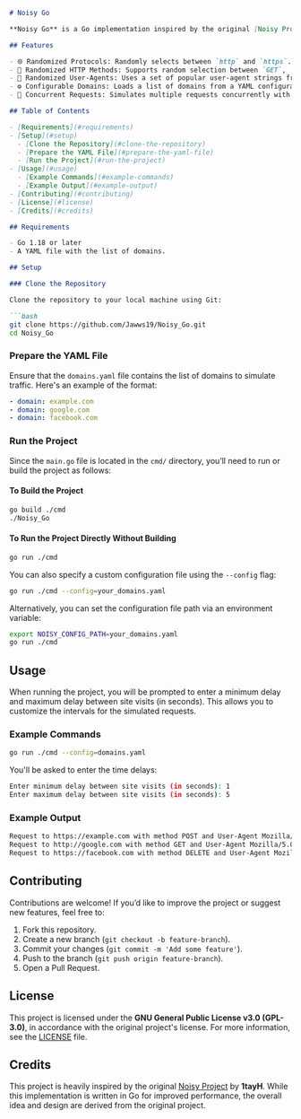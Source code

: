 

```markdown
# Noisy Go

**Noisy Go** is a Go implementation inspired by the original [Noisy Project](https://github.com/1tayH/noisy). It generates random web traffic using various protocols, HTTP methods, and user-agents to simulate realistic browsing behavior across a list of domains.

## Features

- 🌐 Randomized Protocols: Randomly selects between `http` and `https`.
- 📨 Randomized HTTP Methods: Supports random selection between `GET`, `POST`, `PUT`, `DELETE`, `HEAD`.
- 👤 Randomized User-Agents: Uses a set of popular user-agent strings from different browsers and platforms.
- ⚙️ Configurable Domains: Loads a list of domains from a YAML configuration file.
- 🚀 Concurrent Requests: Simulates multiple requests concurrently with customizable delays.

## Table of Contents

- [Requirements](#requirements)
- [Setup](#setup)
  - [Clone the Repository](#clone-the-repository)
  - [Prepare the YAML File](#prepare-the-yaml-file)
  - [Run the Project](#run-the-project)
- [Usage](#usage)
  - [Example Commands](#example-commands)
  - [Example Output](#example-output)
- [Contributing](#contributing)
- [License](#license)
- [Credits](#credits)

## Requirements

- Go 1.18 or later
- A YAML file with the list of domains.

## Setup

### Clone the Repository

Clone the repository to your local machine using Git:

```bash
git clone https://github.com/Jawws19/Noisy_Go.git
cd Noisy_Go
```

### Prepare the YAML File

Ensure that the `domains.yaml` file contains the list of domains to simulate traffic. Here's an example of the format:

```yaml
- domain: example.com
- domain: google.com
- domain: facebook.com
```

### Run the Project

Since the `main.go` file is located in the `cmd/` directory, you’ll need to run or build the project as follows:

#### To Build the Project

```bash
go build ./cmd
./Noisy_Go
```

#### To Run the Project Directly Without Building

```bash
go run ./cmd
```

You can also specify a custom configuration file using the `--config` flag:

```bash
go run ./cmd --config=your_domains.yaml
```

Alternatively, you can set the configuration file path via an environment variable:

```bash
export NOISY_CONFIG_PATH=your_domains.yaml
go run ./cmd
```

## Usage

When running the project, you will be prompted to enter a minimum delay and maximum delay between site visits (in seconds). This allows you to customize the intervals for the simulated requests.

### Example Commands

```bash
go run ./cmd --config=domains.yaml
```

You'll be asked to enter the time delays:

```bash
Enter minimum delay between site visits (in seconds): 1
Enter maximum delay between site visits (in seconds): 5
```

### Example Output

```bash
Request to https://example.com with method POST and User-Agent Mozilla/5.0 (Windows NT 10.0; Win64; x64) AppleWebKit/537.36 (KHTML, like Gecko) Chrome/58.0.3029.110 Safari/537.3 returned status: 200 OK
Request to http://google.com with method GET and User-Agent Mozilla/5.0 (Macintosh; Intel Mac OS X 10_11_6) AppleWebKit/537.36 (KHTML, like Gecko) Chrome/52.0.2743.116 Safari/537.36 returned status: 200 OK
Request to https://facebook.com with method DELETE and User-Agent Mozilla/5.0 (Linux; Android 6.0; Nexus 5 Build/MRA58N) AppleWebKit/537.36 (KHTML, like Gecko) Chrome/50.0.2661.86 Mobile Safari/537.36 returned status: 403 Forbidden
```

## Contributing

Contributions are welcome! If you’d like to improve the project or suggest new features, feel free to:

1. Fork this repository.
2. Create a new branch (`git checkout -b feature-branch`).
3. Commit your changes (`git commit -m 'Add some feature'`).
4. Push to the branch (`git push origin feature-branch`).
5. Open a Pull Request.

## License

This project is licensed under the **GNU General Public License v3.0 (GPL-3.0)**, in accordance with the original project's license. For more information, see the [LICENSE](./LICENSE) file.

## Credits

This project is heavily inspired by the original [Noisy Project](https://github.com/1tayH/noisy) by **1tayH**. While this implementation is written in Go for improved performance, the overall idea and design are derived from the original project.
```
